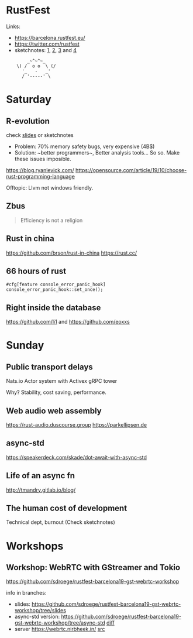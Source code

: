 RustFest
========


Links:

* https://barcelona.rustfest.eu/
* https://twitter.com/rustfest
* sketchnotes: [1](https://twitter.com/malweene/status/1193142038998474753), [2](https://twitter.com/malweene/status/1193505396859781120), [3](https://twitter.com/malweene/status/1193506286987554819) and [4](https://twitter.com/malweene/status/1193513400275537921)


```
        _~^~^~_
    \) /  o o  \ (/
      '_   -   _'
      / '-----' \
```


Saturday
=============


R-evolution
-------------------
check [slides](https://github.com/microsoft/MSRC-Security-Research/blob/master/presentations/2019_11_RustFest/RustFestEU19_REvolution_Keynote.pdf) or sketchnotes 

* Problem: 70% memory safety bugs, very expensive (4B$)
* Solution:  ~better programmers~, Better analysis tools... So so. Make these issues imposible.


https://blog.ryanlevick.com/
https://opensource.com/article/19/10/choose-rust-programming-language

Offtopic: Llvm not windows friendly.


Zbus
--------------------
> Efficiency is not a religion


Rust in china
---------------
https://github.com/brson/rust-in-china
https://rust.cc/


66 hours of rust
-------------------------
```
#cfg[feature console_error_panic_hook]
console_error_panic_hook::set_once();
```

Right inside the database
------------------------
https://github.com/li1 and https://github.com/eoxxs




Sunday
=======
Public transport delays
---------------
Nats.io
Actor system with Activex
gRPC tower

Why? Stability, cost saving, performance.

Web audio web assembly
--------------------
https://rust-audio.duscourse.group
https://parkellipsen.de


async-std
-------------------
https://speakerdeck.com/skade/dot-await-with-async-std


Life of an async fn
--------------------
http://tmandry.gitlab.io/blog/


The human cost of development
----------------------------
Technical dept, burnout (Check sketchnotes)



Workshops
=========

Workshop: WebRTC with GStreamer and Tokio
--------------------------------------------

https://github.com/sdroege/rustfest-barcelona19-gst-webrtc-workshop

info in branches:

 * slides: https://github.com/sdroege/rustfest-barcelona19-gst-webrtc-workshop/tree/slides
 * async-std version: https://github.com/sdroege/rustfest-barcelona19-gst-webrtc-workshop/tree/async-std  [diff](https://github.com/sdroege/rustfest-barcelona19-gst-webrtc-workshop/commit/b87e936cc07c7c57c467578e2b497d833c15cc19)
 * server https://webrtc.nirbheek.in/ [src](https://github.com/centricular/gstwebrtc-demos  )

